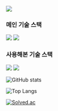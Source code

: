 <a href="https://kksoo0131.github.io/" target="_blank"><img src="https://img.shields.io/badge/Blog-CC0000?style=flat&logo=jekyll&logoColor=white"/></a>

### 메인 기술 스택
<img src="https://img.shields.io/badge/Csharp-239120?style=flat&logo=csharp&logoColor=white"/> <img src="https://img.shields.io/badge/Unity-FFFFFF?style=flat&logo=unity&logoColor=black"/>

### 사용해본 기술 스택
<img src="https://img.shields.io/badge/Cpp-00599C?style=flat&logo=cplusplus&logoColor=white"/> <img src="https://img.shields.io/badge/Python-3776AB?style=flat&logo=python&logoColor=white"/>


![GitHub stats](https://github-readme-stats.vercel.app/api?username=kksoo0131&show_icons=true&theme=cobalt)

![Top Langs](https://github-readme-stats.vercel.app/api/top-langs/?username=kksoo0131)

[![Solved.ac](http://mazassumnida.wtf/api/v2/generate_badge?boj=jmili0820)](https://solved.ac/profile/jmili0820)

